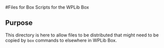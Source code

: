 #Files for Box Scripts for the WPLib Box


## Purpose
This directory is here to allow files to be distributed that might need to be copied 
by `box` commands to elsewhere in WPLib Box.